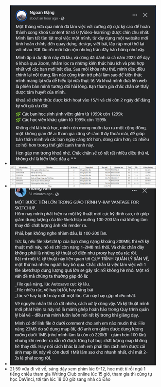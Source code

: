 - ![image.png](../assets/image_1705124124967_0.png)
- ![image.png](../assets/image_1705127320880_0.png)
- ![image.png](../assets/image_1705157964940_0.png)
- 21:59 vừa đi vẽ về, sáng dậy xem phim lúc 9-12, học một tí rồi ngủ 1 tiếng chiều tham gia Writing Club online lúc 15 giờ, tham gia thì cũng tự học DaVinci, tới tận lúc 18:00 giờ sang nhà cô Đào